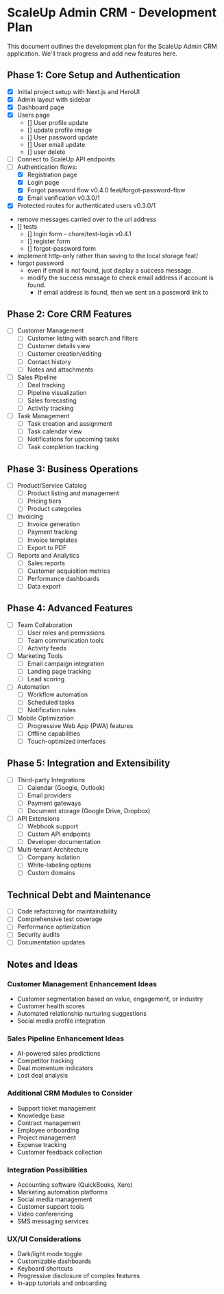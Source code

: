# ScaleUp Admin CRM - Development Plan

This document outlines the development plan for the ScaleUp Admin CRM application. We'll track progress and add new features here.

## Phase 1: Core Setup and Authentication

- [x] Initial project setup with Next.js and HeroUI
- [x] Admin layout with sidebar
- [x] Dashboard page
- [x] Users page
  - [] User profile update
  - [] update profile image
  - [] User password update
  - [] User email update
  - [] user delete 
- [ ] Connect to ScaleUp API endpoints
- [ ] Authentication flows:
  - [x] Registration page
  - [x] Login page
  - [x] Forgot password flow v0.4.0 feat/forgot-password-flow
  - [x] Email verification v0.3.0/1
- [x] Protected routes for authenticated users v0.3.0/1
- remove messages carried over to the url address
- [] tests
    - [] login form - chore/test-login v0.4.1
    - [] register form
    - [] forgot-password form
- implement http-only rather than saving to the local storage feat/
- forgot password
  - even if email is not found, just display a success message.
  - modify the success message to check email address if account is found.
    - If email address is found, then we sent an a password link to

## Phase 2: Core CRM Features

- [ ] Customer Management
  - [ ] Customer listing with search and filters
  - [ ] Customer details view
  - [ ] Customer creation/editing
  - [ ] Contact history
  - [ ] Notes and attachments
- [ ] Sales Pipeline
  - [ ] Deal tracking
  - [ ] Pipeline visualization
  - [ ] Sales forecasting
  - [ ] Activity tracking
- [ ] Task Management
  - [ ] Task creation and assignment
  - [ ] Task calendar view
  - [ ] Notifications for upcoming tasks
  - [ ] Task completion tracking

## Phase 3: Business Operations

- [ ] Product/Service Catalog
  - [ ] Product listing and management
  - [ ] Pricing tiers
  - [ ] Product categories
- [ ] Invoicing
  - [ ] Invoice generation
  - [ ] Payment tracking
  - [ ] Invoice templates
  - [ ] Export to PDF
- [ ] Reports and Analytics
  - [ ] Sales reports
  - [ ] Customer acquisition metrics
  - [ ] Performance dashboards
  - [ ] Data export

## Phase 4: Advanced Features

- [ ] Team Collaboration
  - [ ] User roles and permissions
  - [ ] Team communication tools
  - [ ] Activity feeds
- [ ] Marketing Tools
  - [ ] Email campaign integration
  - [ ] Landing page tracking
  - [ ] Lead scoring
- [ ] Automation
  - [ ] Workflow automation
  - [ ] Scheduled tasks
  - [ ] Notification rules
- [ ] Mobile Optimization
  - [ ] Progressive Web App (PWA) features
  - [ ] Offline capabilities
  - [ ] Touch-optimized interfaces

## Phase 5: Integration and Extensibility

- [ ] Third-party Integrations
  - [ ] Calendar (Google, Outlook)
  - [ ] Email providers
  - [ ] Payment gateways
  - [ ] Document storage (Google Drive, Dropbox)
- [ ] API Extensions
  - [ ] Webhook support
  - [ ] Custom API endpoints
  - [ ] Developer documentation
- [ ] Multi-tenant Architecture
  - [ ] Company isolation
  - [ ] White-labeling options
  - [ ] Custom domains

## Technical Debt and Maintenance

- [ ] Code refactoring for maintainability
- [ ] Comprehensive test coverage
- [ ] Performance optimization
- [ ] Security audits
- [ ] Documentation updates

## Notes and Ideas

### Customer Management Enhancement Ideas
- Customer segmentation based on value, engagement, or industry
- Customer health scores
- Automated relationship nurturing suggestions
- Social media profile integration

### Sales Pipeline Enhancement Ideas
- AI-powered sales predictions
- Competitor tracking
- Deal momentum indicators
- Lost deal analysis

### Additional CRM Modules to Consider
- Support ticket management
- Knowledge base
- Contract management
- Employee onboarding
- Project management
- Expense tracking
- Customer feedback collection

### Integration Possibilities
- Accounting software (QuickBooks, Xero)
- Marketing automation platforms
- Social media management
- Customer support tools
- Video conferencing
- SMS messaging services

### UX/UI Considerations
- Dark/light mode toggle
- Customizable dashboards
- Keyboard shortcuts
- Progressive disclosure of complex features
- In-app tutorials and onboarding 